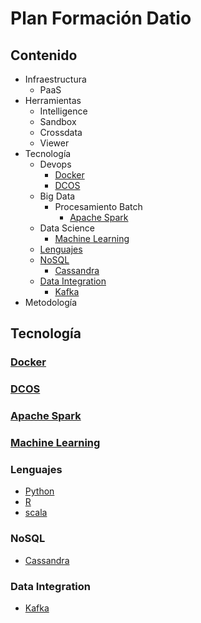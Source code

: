 # Plan Formación Datio

## Contenido

* Infraestructura
  * PaaS
* Herramientas
  * Intelligence
  * Sandbox
  * Crossdata
  * Viewer
* Tecnología
  - Devops
    - [Docker](#docker)
    - [DCOS](#dcos)
  - Big Data
    - Procesamiento Batch
      - [Apache Spark](#apache-spark)
  - Data Science
    - [Machine Learning](#machine-learning)
  - [Lenguajes](#lenguajes)
  - [NoSQL](#nosql)
    - [Cassandra](#cassandra)
  - [Data Integration](#dataintegration)
    - [Kafka](#kafka)
* Metodología 

## Tecnología    
### [Docker](https://github.com/docker/labs)
### [DCOS](https://github.com/DatioBD/academy/blob/master/tech/dcos.md)
### [Apache Spark](https://github.com/DatioBD/academy/blob/master/tech/spark.md)
### [Machine Learning](https://github.com/DatioBD/academy/blob/master/tech/machinelearning.md)
### Lenguajes
- [Python](https://github.com/DatioBD/academy/blob/master/languages/python.md)
- [R](https://github.com/DatioBD/academy/blob/master/languages/r.md)
- [scala](https://github.com/DatioBD/academy/blob/master/languages/scala.md)
### NoSQL
- [Cassandra](https://github.com/DatioBD/academy/blob/master/nosql/cassandra.md)
### Data Integration
- [Kafka](https://github.com/DatioBD/academy/blob/master/nosql/cassandra.md)
